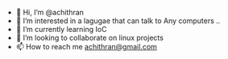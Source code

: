 - 👋 Hi, I’m @achithran
- 👀 I’m interested in a lagugae that can talk to Any computers ..
- 🌱 I’m currently learning IoC
- 💞️ I’m looking to collaborate on linux projects
- 📫 How to reach me achithran@gmail.com

<!---
achithran/achithran is a ✨ special ✨ repository because its `README.md` (this file) appears on your GitHub profile.
You can click the Preview link to take a look at your changes.
--->
